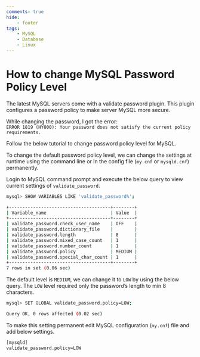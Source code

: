```yaml
---
comments: true
hide:
    - footer
tags:
    - MySQL
    - Database
    - Linux
---
```

# How to change MySQL Password Policy Level

The latest MySQL servers come with a validate password plugin. This plugin configures a password policy to make server MySQL more secure.

While changing the password, I got the error:  
`ERROR 1819 (HY000): Your password does not satisfy the current policy requirements.`

Follow the below tutorial to change password policy level for MySQL.

To change the default password policy level, we can change the settings at runtime using the command line or in the config file (`my.cnf` or `mysqld.cnf`) permanently.

Login to MySQL command prompt and execute the below query to view current settings of `validate_password`.

``` bash
mysql> SHOW VARIABLES LIKE 'validate_password%';
```

``` bash
+--------------------------------------+--------+
| Variable_name                        | Value  |
+--------------------------------------+--------+
| validate_password.check_user_name    | OFF    |
| validate_password.dictionary_file    |        |
| validate_password.length             | 8      |
| validate_password.mixed_case_count   | 1      |
| validate_password.number_count       | 1      |
| validate_password.policy             | MEDIUM |
| validate_password.special_char_count | 1      |
+--------------------------------------+--------+
7 rows in set (0.06 sec)
```

The default level is `MEDIUM`, we can change it to `LOW` by using the below query. The `LOW` level required only the password’s length to min 8 characters.

``` bash
mysql> SET GLOBAL validate_password.policy=LOW;
```

``` bash
Query OK, 0 rows affected (0.02 sec)
```

To make this setting permanent edit MySQL configuration (`my.cnf`) file and add below settings.

``` bash
[mysqld]
validate_password.policy=LOW
```

